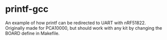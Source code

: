 printf-gcc
==========

An example of how printf can be redirected to UART with nRF51822. Originally
made for PCA10000, but should work with any kit by changing the BOARD define in
Makefile. 

